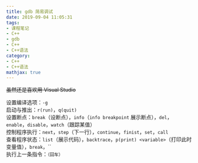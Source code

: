 ```yaml
---
title: gdb 简易调试
date: 2019-09-04 11:05:31
tags:
- 课程笔记
- C++
- gdb
- C++
- C++语法
category:
- C++
- C++语法
mathjax: true
---
```


~~虽然还是喜欢用 Visual Studio~~

设置编译选项：`-g`  
启动与推出：`r(run)`，`q(quit)`  
设置断点：`break`（设断点），`info`（`info breakpoint` 展示断点），`del`，`enable`，`disable`，`watch`（跟踪某值）  
控制程序执行：`next`，`step`（下一行），`continue`，`finist`，`set`，`call`  
查看程序状态：`list`（展示代码），`backtrace`，`p(print) <variable>`（打印此时变量值），`break`，``  
执行上一条指令：`（回车）`

